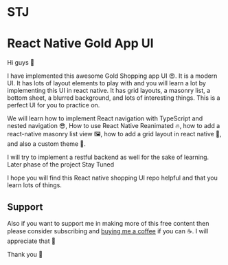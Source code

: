 # STJ
# React Native Gold App UI

Hi guys 👋

I have implemented this awesome Gold Shopping app UI 😍. It is a modern UI. It has lots of layout elements to play with and you will learn a lot by implementing this UI in react native. It has grid layouts, a masonry list, a bottom sheet, a blurred background, and lots of interesting things. This is a perfect UI for you to practice on.


We will learn how to implement React navigation with TypeScript and nested navigation 😎, How to use React Native Reanimated 🔥, how to add a react-native masonry list view 🖼️, how to add a grid layout in react native 🚀, and also a custom theme 🎨.

I will try to implement a restful backend as well for the sake of learning. Later phase of the project Stay Tuned

I hope you will find this React native shopping UI repo helpful and that you learn lots of things.

    
## Support

Also if you want to support me in making more of this free content then please consider subscribing and [buying me a coffee](https://buymeacoffee.com/hrishirane) if you can ☕. I will appreciate that 👐

Thank you 👐
